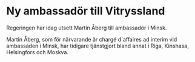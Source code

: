 # Ny ambassadör till Vitryssland

Regeringen har idag utsett Martin Åberg till ambassadör i Minsk.

Martin Åberg, som för närvarande är chargé d´affaires ad interim vid ambassaden i Minsk, har tidigare tjänstgjort bland annat i Riga, Kinshasa, Helsingfors och Moskva.
